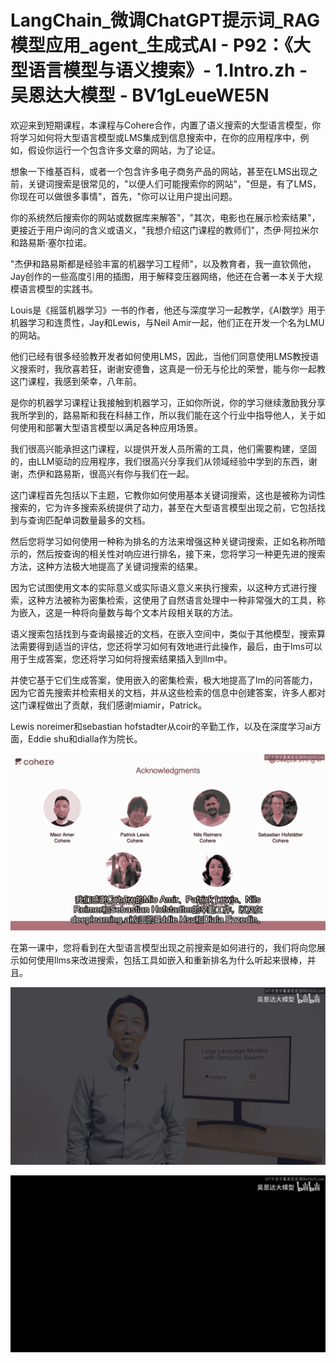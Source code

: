 # LangChain_微调ChatGPT提示词_RAG模型应用_agent_生成式AI - P92：《大型语言模型与语义搜索》- 1.Intro.zh - 吴恩达大模型 - BV1gLeueWE5N

欢迎来到短期课程，本课程与Cohere合作，内置了语义搜索的大型语言模型，你将学习如何将大型语言模型或LMS集成到信息搜索中，在你的应用程序中，例如，假设你运行一个包含许多文章的网站，为了论证。

想象一下维基百科，或者一个包含许多电子商务产品的网站，甚至在LMS出现之前，关键词搜索是很常见的，"以便人们可能搜索你的网站"，"但是，有了LMS，你现在可以做很多事情"，首先，"你可以让用户提出问题。

你的系统然后搜索你的网站或数据库来解答"，"其次，电影也在展示检索结果"，更接近于用户询问的含义或语义，"我想介绍这门课程的教师们"，杰伊·阿拉米尔和路易斯·塞尔拉诺。

"杰伊和路易斯都是经验丰富的机器学习工程师"，以及教育者，我一直钦佩他，Jay创作的一些高度引用的插图，用于解释变压器网络，他还在合著一本关于大规模语言模型的实践书。

Louis是《摇篮机器学习》一书的作者，他还与深度学习一起教学，《AI数学》用于机器学习和连贯性，Jay和Lewis，与Neil Amir一起，他们正在开发一个名为LMU的网站。

他们已经有很多经验教开发者如何使用LMS，因此，当他们同意使用LMS教授语义搜索时，我欣喜若狂，谢谢安德鲁，这真是一份无与伦比的荣誉，能与你一起教这门课程，我感到荣幸，八年前。

是你的机器学习课程让我接触到机器学习，正如你所说，你的学习继续激励我分享我所学到的，路易斯和我在科赫工作，所以我们能在这个行业中指导他人，关于如何使用和部署大型语言模型以满足各种应用场景。

我们很高兴能承担这门课程，以提供开发人员所需的工具，他们需要构建，坚固的，由LLM驱动的应用程序，我们很高兴分享我们从领域经验中学到的东西，谢谢，杰伊和路易斯，很高兴有你与我们在一起。

这门课程首先包括以下主题，它教你如何使用基本关键词搜索，这也是被称为词性搜索的，它为许多搜索系统提供了动力，甚至在大型语言模型出现之前，它包括找到与查询匹配单词数量最多的文档。

然后您将学习如何使用一种称为排名的方法来增强这种关键词搜索，正如名称所暗示的，然后按查询的相关性对响应进行排名，接下来，您将学习一种更先进的搜索方法，这种方法极大地提高了关键词搜索的结果。

因为它试图使用文本的实际意义或实际语义意义来执行搜索，以这种方式进行搜索，这种方法被称为密集检索，这使用了自然语言处理中一种非常强大的工具，称为嵌入，这是一种将向量数与每个文本片段相关联的方法。

语义搜索包括找到与查询最接近的文档，在嵌入空间中，类似于其他模型，搜索算法需要得到适当的评估，您还将学习如何有效地进行此操作，最后，由于lms可以用于生成答案，您还将学习如何将搜索结果插入到llm中。

并使它基于它们生成答案，使用嵌入的密集检索，极大地提高了lm的问答能力，因为它首先搜索并检索相关的文档，并从这些检索的信息中创建答案，许多人都对这门课程做出了贡献，我们感谢miamir，Patrick。

Lewis noreimer和sebastian hofstadter从coir的辛勤工作，以及在深度学习ai方面，Eddie shu和dialla作为院长。



![](img/18c38d9eac0916de0dc99242cca22bce_1.png)

在第一课中，您将看到在大型语言模型出现之前搜索是如何进行的，我们将向您展示如何使用llms来改进搜索，包括工具如嵌入和重新排名为什么听起来很棒，并且。



![](img/18c38d9eac0916de0dc99242cca22bce_3.png)

![](img/18c38d9eac0916de0dc99242cca22bce_4.png)
